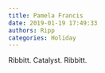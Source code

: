 ```yaml
---
title: Pamela Francis
date: 2019-01-19 17:49:33
authors: Ripp
categories: Holiday
---
```


 Ribbitt.
Catalyst.
Ribbitt.
